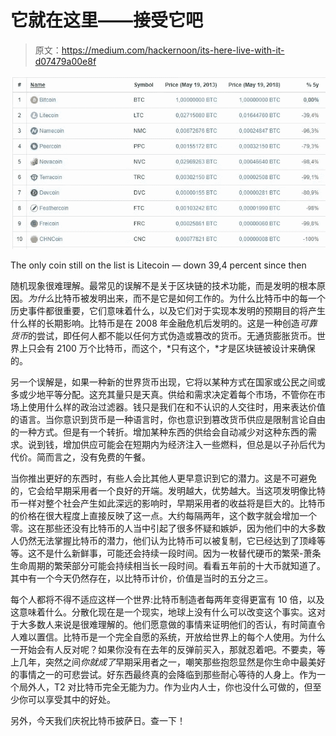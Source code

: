 # 它就在这里——接受它吧

> 原文：<https://medium.com/hackernoon/its-here-live-with-it-d07479a00e8f>

![](img/ddd269a0007db8fd6fc7bec4dd8a8d1f.png)

The only coin still on the list is Litecoin — down 39,4 percent since then

随机现象很难理解。最常见的误解不是关于区块链的技术功能，而是发明的根本原因。*为什么*比特币被发明出来，而不是它是如何工作的。为什么比特币中的每一个历史事件都很重要，它们意味着什么，以及它们对于实现本发明的预期目的将产生什么样的长期影响。比特币是在 2008 年金融危机后发明的。这是一种创造*可靠货币*的尝试，即任何人都不能以任何方式伪造或篡改的货币。无通货膨胀货币。世界上只会有 2100 万个比特币，而这个，*只有这个，*才是区块链被设计来确保的。

另一个误解是，如果一种新的世界货币出现，它将以某种方式在国家或公民之间或多或少地平等分配。这充其量只是天真。供给和需求决定着每个市场，不管你在市场上使用什么样的政治过滤器。钱只是我们在和不认识的人交往时，用来表达价值的语言。当你意识到货币是一种语言时，你也意识到篡改货币供应是限制言论自由的一种方式。但是有一个转折。增加某种东西的供给会自动减少对这种东西的需求。说到钱，增加供应可能会在短期内为经济注入一些燃料，但总是以子孙后代为代价。简而言之，没有免费的午餐。

当你推出更好的东西时，有些人会比其他人更早意识到它的潜力。这是不可避免的，它会给早期采用者一个良好的开端。发明越大，优势越大。当这项发明像比特币一样对整个社会产生如此深远的影响时，早期采用者的收益将是巨大的。比特币的价格在很大程度上直接反映了这一点。大约每隔两年，这个数字就会增加一个零。这在那些还没有比特币的人当中引起了很多怀疑和嫉妒，因为他们中的大多数人仍然无法掌握比特币的潜力，他们认为比特币可以被复制，它已经达到了顶峰等等。这不是什么新鲜事，可能还会持续一段时间。因为一枚替代硬币的繁荣-萧条生命周期的繁荣部分可能会持续相当长一段时间。看看五年前的十大币就知道了。其中有一个今天仍然存在，以比特币计价，价值是当时的五分之三。

每个人都将不得不适应这样一个世界:比特币制造者每两年变得更富有 10 倍，以及这意味着什么。分散化现在是一个现实，地球上没有什么可以改变这个事实。这对于大多数人来说是很难理解的。他们愿意做的事情来证明他们的否认，有时简直令人难以置信。比特币是一个完全自愿的系统，开放给世界上的每个人使用。为什么一开始会有人反对呢？如果你没有在去年的反弹前买入，那就忍着吧。不要卖，等上几年，突然之间*你就成了*早期采用者之一，嘲笑那些抱怨显然是你生命中最美好的事情之一的可悲尝试。好东西最终真的会降临到那些耐心等待的人身上。作为一个局外人，T2 对比特币完全无能为力。作为业内人士，你也没什么可做的，但至少你可以享受其中的好处。

另外，今天我们庆祝比特币披萨日。查一下！